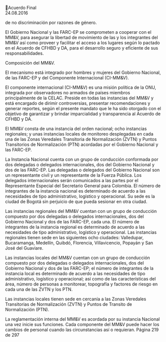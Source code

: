 Acuerdo Final  
24.08.2016  

de no discriminación por razones de género. 
 
El Gobierno Nacional y las FARC-EP se comprometen a cooperar con el MM&V, para asegurar la libertad 
de movimiento de las y los integrantes del MM&V así como proveer y facilitar el acceso a los lugares según 
lo pactado en el Acuerdo de CFHBD y DA, para el desarrollo seguro y eficiente de sus responsabilidades. 
 
Composición del MM&V. 
 
El  mecanismo  está  integrado  por  hombres  y  mujeres  del  Gobierno  Nacional,  de  las  FARC-EP  y  del 
Componente Internacional (CI-MM&V).  
 
El componente internacional (CI-MM&V) es una misión política de la ONU, integrada por observadores no 
armados de países miembros principalmente de la CELAC. Preside en todas las instancias del MM&V y 
está  encargado  de  dirimir  controversias,  presentar  recomendaciones  y  generar  reportes,  según  el 
presente  mandato  que  le  ha  sido  otorgado  con  el  objetivo  de  garantizar  y  brindar  imparcialidad  y 
transparencia al Acuerdo de CFHBD y DA. 
 
El MM&V consta de una instancia del orden nacional; ocho instancias regionales; y unas instancias locales 
de  monitoreo  desplegadas  en  cada  una  de  las  Zonas  Veredales  Transitoria  de  Normalización  (ZVTN)  y 
Puntos Transitorios de Normalización (PTN) acordadas por el Gobierno Nacional y las FARC-EP. 
 
La  Instancia  Nacional  cuenta  con  un  grupo  de  conducción  conformada  por  dos  delegadas  o  delegados 
internacionales, dos del Gobierno Nacional y dos de las FARC-EP. Las delegadas o delegados del Gobierno 
Nacional son un representante civil y un representante de la Fuerza Pública. Los delegados internacionales 
serán comunicados a las partes por el Representante Especial del Secretario General para Colombia. El 
número  de  integrantes  de  la  instancia  nacional  es  determinado  de  acuerdo  a  las  necesidades  de  tipo 
administrativo, logístico y operacional. Su sede es la ciudad de Bogotá sin perjuicio de que pueda sesionar 
en otra ciudad. 
 
Las instancias regionales del MM&V cuentan con un grupo de conducción compuesto por dos delegadas 
o delegados internacionales, dos del Gobierno Nacional y dos de las FARC-EP, cada una. El número de 
integrantes de la instancia regional es determinado de acuerdo a las necesidades de tipo administrativo, 
logístico y operacional. Las instancias regionales tienen sede en las siguientes ocho ciudades: Valledupar, 
Bucaramanga, Medellín, Quibdó, Florencia, Villavicencio, Popayán y San José del Guaviare. 
 
Las instancias locales del MM&V cuentan con un grupo de conducción compuesto por dos delegadas o 
delegados internacionales, dos del Gobierno Nacional y dos de las FARC-EP; el número de integrantes de 
la  instancia  local  es  determinado  de  acuerdo  a  las  necesidades  de  tipo  administrativo,  logístico  y 
operacional;  así  como  de  las  características  del  área,  número  de  personas  a  monitorear,  topografía  y 
factores de riesgo en cada una de las ZVTN y los PTN.  
 
Las instancias locales tienen sede en cercanía a las Zonas Veredales Transitorias de Normalización (ZVTN) 
y Puntos de Transito de Normalización (PTN).  
 
La reglamentación interna del MM&V es acordada por su instancia Nacional una vez inicie sus funciones. 
Cada  componente  del  MM&V  puede  hacer  los  cambios  de  personal  cuando  las  circunstancias  así  o 
requieran. 
Página 219 de 297 
 

